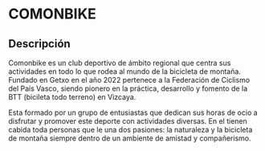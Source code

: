 # COMONBIKE
## Descripción
Comonbike es un club deportivo de ámbito regional que centra sus actividades en todo lo que rodea al mundo de la bicicleta de montaña. Fundado en Getxo en el año 2022 pertenece a la Federación de Ciclismo del País Vasco, siendo pionero en la práctica, desarrollo y fomento de la BTT (bicileta todo terreno) en Vizcaya.

Esta formado por un grupo de entusiastas que dedican sus horas de ocio a disfrutar y promover este deporte con actividades diversas. En el tienen cabida toda personas que le una dos pasiones: la naturaleza y la bicicleta de montaña siempre dentro de un ambiente de amistad y compañerismo.

## 
